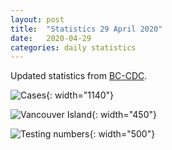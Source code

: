 ```yaml
---
layout: post
title:  "Statistics 29 April 2020"
date:   2020-04-29
categories: daily statistics
---
```


Updated statistics from [BC-CDC](http://www.bccdc.ca/health-info/diseases-conditions/covid-19/case-counts-press-statements).

![Cases](/covid19BCStats/images/2020-04-29-Cases.png){: width="1140"}

![Vancouver Island](/covid19BCStats/images/2020-04-29-VancouverIsland.png){: width="450"}

![Testing numbers](/covid19BCStats/images/2020-04-29-TestingRate.png){: width="500"}

